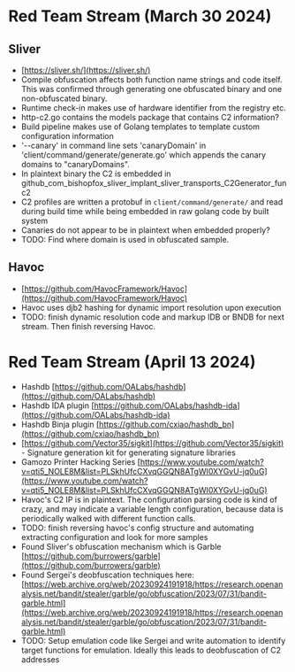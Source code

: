 # Red Team Stream (March 30 2024)

## Sliver

* [https://sliver.sh/](https://sliver.sh/)
* Compile obfuscation affects both function name strings and code itself. This was confirmed through generating one obfuscated binary and one non-obfuscated binary.
* Runtime check-in makes use of hardware identifier from the registry etc.
* http-c2.go contains the models package that contains C2 information?
* Build pipeline makes use of Golang templates to template custom configuration information
*  '--canary' in command line sets 'canaryDomain' in 'client/command/generate/generate.go' which appends the canary domains to "canaryDomains".
* In plaintext binary the C2 is embedded in github_com_bishopfox_sliver_implant_sliver_transports_C2Generator_func2
* C2 profiles are written a protobuf in `client/command/generate/` and read during build time while being embedded in raw golang code by built system
* Canaries do not appear to be in plaintext when embedded properly?
* TODO: Find where domain is used in obfuscated sample.

## Havoc

* [https://github.com/HavocFramework/Havoc](https://github.com/HavocFramework/Havoc)
* Havoc uses djb2 hashing for dynamic import resolution upon execution
* TODO: finish dynamic resolution code and markup IDB or BNDB for next stream. Then finish reversing Havoc.

# Red Team Stream (April 13 2024)

* Hashdb [https://github.com/OALabs/hashdb](https://github.com/OALabs/hashdb)
* Hashdb IDA plugin [https://github.com/OALabs/hashdb-ida](https://github.com/OALabs/hashdb-ida)
* Hashdb Binja plugin [https://github.com/cxiao/hashdb_bn](https://github.com/cxiao/hashdb_bn)
* [https://github.com/Vector35/sigkit](https://github.com/Vector35/sigkit) - Signature generation kit for generating signature libraries
* Gamozo Printer Hacking Series [https://www.youtube.com/watch?v=qti5_NOLE8M&list=PLSkhUfcCXvqGGQN8ATgWI0XYGvU-jq0uG](https://www.youtube.com/watch?v=qti5_NOLE8M&list=PLSkhUfcCXvqGGQN8ATgWI0XYGvU-jq0uG)
* Havoc's C2 IP is in plaintext. The configuration parsing code is kind of crazy, and may indicate a variable length configuration, because data is periodically walked with different function calls.
* TODO: finish reversing havoc's config structure and automating extracting configuration and look for more samples
* Found Sliver's obfuscation mechanism which is Garble [https://github.com/burrowers/garble](https://github.com/burrowers/garble)
* Found Sergei's deobfuscation techniques here: [https://web.archive.org/web/20230924191918/https://research.openanalysis.net/bandit/stealer/garble/go/obfuscation/2023/07/31/bandit-garble.html](https://web.archive.org/web/20230924191918/https://research.openanalysis.net/bandit/stealer/garble/go/obfuscation/2023/07/31/bandit-garble.html)
* TODO: Setup emulation code like Sergei and write automation to identify target functions for emulation. Ideally this leads to deobfuscation of C2 addresses
